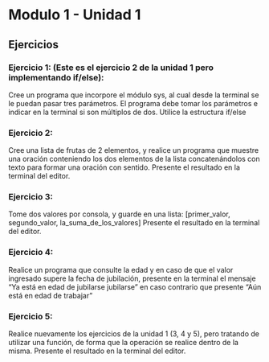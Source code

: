 # Modulo 1 - Unidad 1

## Ejercicios

### Ejercicio 1: (Este es el ejercicio 2 de la unidad 1 pero implementando if/else):
Cree un programa que incorpore el módulo sys, al cual desde la terminal se le puedan
pasar tres parámetros. El programa debe tomar los parámetros e indicar en la terminal si
son múltiplos de dos. Utilice la estructura if/else

### Ejercicio 2:
Cree una lista de frutas de 2 elementos, y realice un programa que muestre una oración
conteniendo los dos elementos de la lista concatenándolos con texto para formar una
oración con sentido. Presente el resultado en la terminal del editor.

### Ejercicio 3:
Tome dos valores por consola, y guarde en una lista:
[primer_valor, segundo_valor, la_suma_de_los_valores]
Presente el resultado en la terminal del editor.

### Ejercicio 4:
Realice un programa que consulte la edad y en caso de que el valor ingresado supere la
fecha de jubilación, presente en la terminal el mensaje “Ya está en edad de jubilarse jubilarse”
en caso contrario que presente “Aún está en edad de trabajar”

### Ejercicio 5:
Realice nuevamente los ejercicios de la unidad 1 (3, 4 y 5), pero tratando de utilizar una
función, de forma que la operación se realice dentro de la misma.
Presente el resultado en la terminal del editor.
